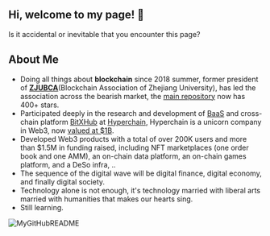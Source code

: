 ## Hi, welcome to my page! 👋

Is it accidental or inevitable that you encounter this page?

## About Me

+ Doing all things about **blockchain** since 2018 summer, former president of **[ZJUBCA](https://github.com/ZJUBCA)**(Blockchain Association of Zhejiang University), has led the association across the bearish market, the [main repository](https://github.com/Blockchain-zju/blockchainer-roadmap) now has 400+ stars.
+ Participated deeply in the research and development of [BaaS](https://www.hyperchain.cn/en/products/bass) and cross-chain platform [BitXHub](https://github.com/meshplus/bitxhub) at [Hyperchain](https://www.hyperchain.cn/en/), Hyperchain is a unicorn company in Web3, now [valued at $1B](https://mp.weixin.qq.com/s/OWUIThCUnvum2ShFdWQjnA).
+ Developed Web3 products with a total of over 200K users and more than $1.5M in funding raised, including NFT marketplaces (one order book and one AMM), an on-chain data platform, an on-chain games platform, and a DeSo infra, ..
+ The sequence of the digital wave will be digital finance, digital economy, and finally digital society.
+ Technology alone is not enough, it's technology married with liberal arts married with humanities that makes our hearts sing.
+ Still learning.

![MyGitHubREADME](https://github-readme-stats.vercel.app/api?username=treasersimplifies&show_icons=true&theme=synthwave)
